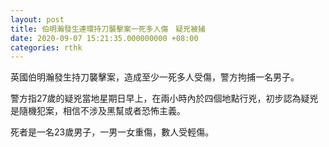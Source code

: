 ```yaml
---
layout: post
title: 伯明瀚發生連環持刀襲擊案一死多人傷　疑兇被捕
date: 2020-09-07 15:21:35.000000000 +08:00
categories: rthk
---
```


英國伯明瀚發生持刀襲擊案，造成至少一死多人受傷，警方拘捕一名男子。

警方指27歲的疑兇當地星期日早上，在兩小時內於四個地點行兇，初步認為疑兇是隨機犯案，相信不涉及黑幫或者恐怖主義。

死者是一名23歲男子，一男一女重傷，數人受輕傷。
